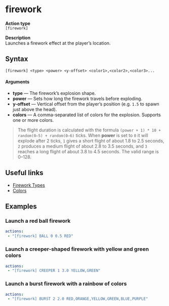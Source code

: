 # firework

**Action type**
<br>`[firework]`

**Description**
<br>Launches a firework effect at the player’s location.

## Syntax
```
[firework] <type> <power> <y-offset> <color1>,<color2>,<color3>...
```
#### Arguments
- **type** — The firework’s explosion shape.
- **power** — Sets how long the firework travels before exploding.
- **y-offset** — Vertical offset from the player’s position (e.g. `1.5` to spawn just above the head).
- **colors** — A comma-separated list of colors for the explosion. Supports one or more colors.

> The flight duration is calculated with the formula `(power + 1) * 10 + random(0–5) + random(0–6)` ticks. When **power** is set to `0` it will explode after 2 ticks, `1` gives a short flight of about 1.8 to 2.5 seconds, `2` produces a medium flight of about 2.8 to 3.5 seconds, and `3` reaches a long flight of about 3.8 to 4.5 seconds. The valid range is 0–128. 

## Useful links
- [Firework Types](https://hub.spigotmc.org/javadocs/spigot/org/bukkit/FireworkEffect.Type.html)
- [Colors](https://hub.spigotmc.org/javadocs/bukkit/org/bukkit/Color.html)

## Examples

### Launch a red ball firework
```yaml
actions:
 - "[firework] BALL 0 0.5 RED"
```

### Launch a creeper-shaped firework with yellow and green colors
```yaml
actions:
 - "[firework] CREEPER 1 3.0 YELLOW,GREEN"
```

### Launch a burst firework with a rainbow of colors
```yaml
actions:
 - "[firework] BURST 2 2.0 RED,ORANGE,YELLOW,GREEN,BLUE,PURPLE"
```
